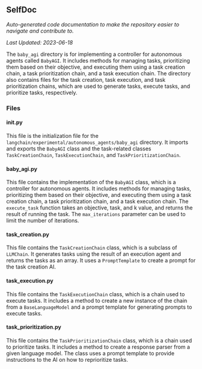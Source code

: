 <!--- START SELFDOC --->
## SelfDoc
_Auto-generated code documentation to make the repository easier to navigate and contribute to._

_Last Updated: 2023-06-18_

The `baby_agi` directory is for implementing a controller for autonomous agents called `BabyAGI`. It includes methods for managing tasks, prioritizing them based on their objective, and executing them using a task creation chain, a task prioritization chain, and a task execution chain. The directory also contains files for the task creation, task execution, and task prioritization chains, which are used to generate tasks, execute tasks, and prioritize tasks, respectively.

### Files
#### __init__.py
This file is the initialization file for the `langchain/experimental/autonomous_agents/baby_agi` directory. It imports and exports the `BabyAGI` class and the task-related classes `TaskCreationChain`, `TaskExecutionChain`, and `TaskPrioritizationChain`.

#### baby_agi.py
This file contains the implementation of the `BabyAGI` class, which is a controller for autonomous agents. It includes methods for managing tasks, prioritizing them based on their objective, and executing them using a task creation chain, a task prioritization chain, and a task execution chain. The `execute_task` function takes an objective, task, and k value, and returns the result of running the task. The `max_iterations` parameter can be used to limit the number of iterations.

#### task_creation.py
This file contains the `TaskCreationChain` class, which is a subclass of `LLMChain`. It generates tasks using the result of an execution agent and returns the tasks as an array. It uses a `PromptTemplate` to create a prompt for the task creation AI.

#### task_execution.py
This file contains the `TaskExecutionChain` class, which is a chain used to execute tasks. It includes a method to create a new instance of the chain from a `BaseLanguageModel` and a prompt template for generating prompts to execute tasks.

#### task_prioritization.py
This file contains the `TaskPrioritizationChain` class, which is a chain used to prioritize tasks. It includes a method to create a response parser from a given language model. The class uses a prompt template to provide instructions to the AI on how to reprioritize tasks.

<!--- END SELFDOC --->